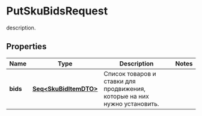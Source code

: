 

# PutSkuBidsRequest

description.

## Properties

Name | Type | Description | Notes
------------ | ------------- | ------------- | -------------
**bids** | [**Seq&lt;SkuBidItemDTO&gt;**](SkuBidItemDTO.md) | Список товаров и ставки для продвижения, которые на них нужно установить. | 



